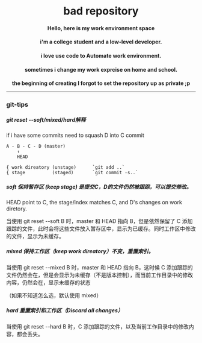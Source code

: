 <h1 align="center">bad repository</h1>

<h4 align="center">Hello, here is my work environment space
<h4 align="center">i'm a college student and a low-level developer.
<h4 align="center">i love use code to Automate work environment.
<h4 align="center">sometimes i change my work exprcise on home and school.
<h4 align="center">the beginning of creating I forgot to set the repository up as private ;p

------

### git-tips

##### git reset --soft/mixed/hard解释

if i have some commits need to squash D into C commit

```
A - B - C - D (master)
	↑
	HEAD
		
{ work direatory (unstage)      `git add ..`
{ stage          (staged)       `git commit -s..`
```

##### soft 保持暂存区  (keep stage) 是提交C，D的文件仍然被跟踪，可以提交修改。

HEAD point to C, the stage/index matches C, and D's changes on work diretory.

当使用 git reset --soft B 时，master 和 HEAD 指向 B，但是依然保留了 C 添加跟踪的文件，此时会将这些文件放入暂存区中，显示为已缓存。同时工作区中修改的文件，显示为未缓存。


##### mixed 保持工作区（keep work direatory）不变，重置索引。

当使用 git reset --mixed B 时，master 和 HEAD 指向 B，这时候 C 添加跟踪的文件仍然会在，但是会显示为未缓存（不是版本控制），而当前工作目录中的修改内容，仍然会在，显示未缓存的状态

（如果不知道怎么选，默认使用 mixed）


##### hard 重置索引和工作区（Discard all changes）

当使用 git reset --hard B 时，C 添加跟踪的文件，以及当前工作目录中的修改内容，都会丢失。


